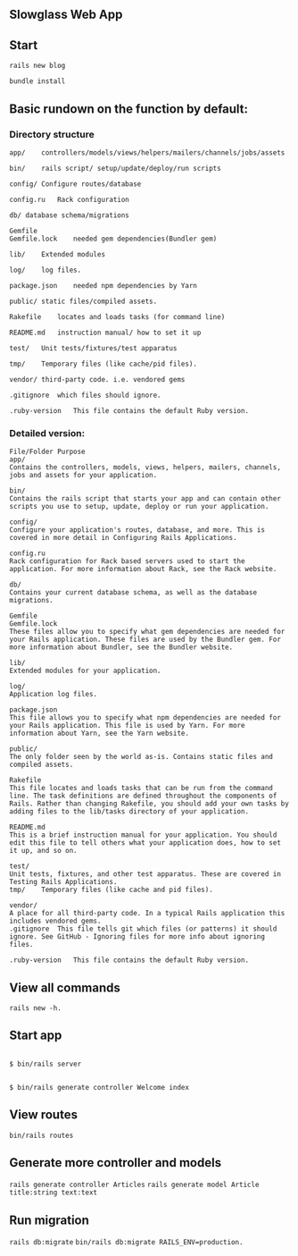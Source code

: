 <!-- # README

This README would normally document whatever steps are necessary to get the
application up and running.

Things you may want to cover:

* Ruby version

* System dependencies

* Configuration

* Database creation

* Database initialization

* How to run the test suite

* Services (job queues, cache servers, search engines, etc.)

* Deployment instructions

* ... -->

## Slowglass Web App


## Start
```
rails new blog

bundle install
```

## Basic rundown on the function by default:
### Directory structure
```
app/	controllers/models/views/helpers/mailers/channels/jobs/assets

bin/	rails script/ setup/update/deploy/run scripts

config/	Configure routes/database

config.ru	Rack configuration

db/	database schema/migrations

Gemfile
Gemfile.lock	needed gem dependencies(Bundler gem)

lib/	Extended modules

log/	log files.

package.json	needed npm dependencies by Yarn

public/	static files/compiled assets.

Rakefile	locates and loads tasks (for command line)

README.md	instruction manual/ how to set it up

test/	Unit tests/fixtures/test apparatus

tmp/	Temporary files (like cache/pid files).

vendor/	third-party code. i.e. vendored gems

.gitignore	which files should ignore.

.ruby-version	This file contains the default Ruby version.
```

### Detailed version:
```
File/Folder	Purpose
app/	
Contains the controllers, models, views, helpers, mailers, channels, jobs and assets for your application.

bin/	
Contains the rails script that starts your app and can contain other scripts you use to setup, update, deploy or run your application.

config/	
Configure your application's routes, database, and more. This is covered in more detail in Configuring Rails Applications.

config.ru	
Rack configuration for Rack based servers used to start the application. For more information about Rack, see the Rack website.

db/	
Contains your current database schema, as well as the database migrations.

Gemfile
Gemfile.lock	
These files allow you to specify what gem dependencies are needed for your Rails application. These files are used by the Bundler gem. For more information about Bundler, see the Bundler website.

lib/	
Extended modules for your application.

log/	
Application log files.

package.json	
This file allows you to specify what npm dependencies are needed for your Rails application. This file is used by Yarn. For more information about Yarn, see the Yarn website.

public/	
The only folder seen by the world as-is. Contains static files and compiled assets.

Rakefile	
This file locates and loads tasks that can be run from the command line. The task definitions are defined throughout the components of Rails. Rather than changing Rakefile, you should add your own tasks by adding files to the lib/tasks directory of your application.

README.md	
This is a brief instruction manual for your application. You should edit this file to tell others what your application does, how to set it up, and so on.

test/	
Unit tests, fixtures, and other test apparatus. These are covered in Testing Rails Applications.
tmp/	Temporary files (like cache and pid files).

vendor/	
A place for all third-party code. In a typical Rails application this includes vendored gems.
.gitignore	This file tells git which files (or patterns) it should ignore. See GitHub - Ignoring files for more info about ignoring files.

.ruby-version	This file contains the default Ruby version.
```

## View all commands
```
rails new -h.
```

## Start app
```

$ bin/rails server


$ bin/rails generate controller Welcome index
```


## View routes
`bin/rails routes`

## Generate more controller and models
`rails generate controller Articles`
`rails generate model Article title:string text:text`

## Run migration
`rails db:migrate`
`bin/rails db:migrate RAILS_ENV=production.`
